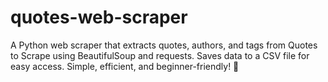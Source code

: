 # quotes-web-scraper
A Python web scraper that extracts quotes, authors, and tags from Quotes to Scrape using BeautifulSoup and requests. Saves data to a CSV file for easy access. Simple, efficient, and beginner-friendly! 🚀
